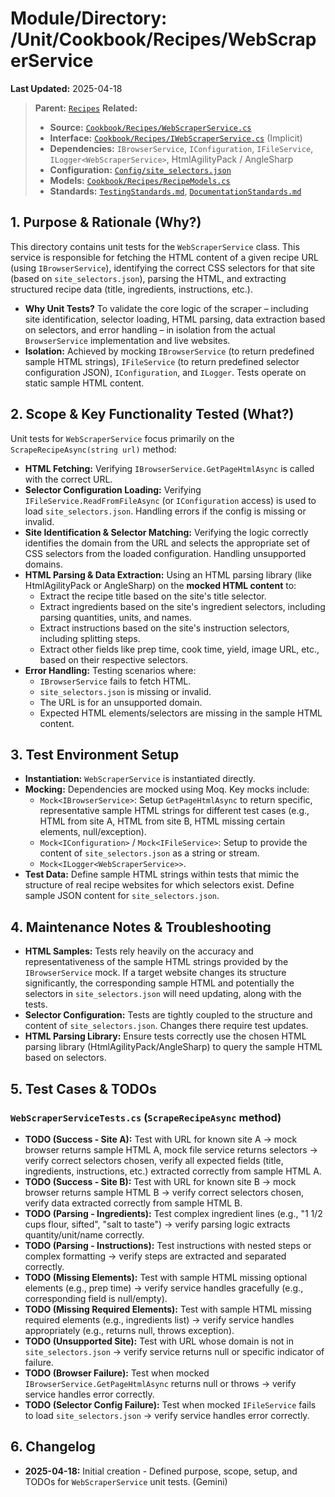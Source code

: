 # Module/Directory: /Unit/Cookbook/Recipes/WebScraperService

**Last Updated:** 2025-04-18

> **Parent:** [`Recipes`](../README.md)
> **Related:**
> * **Source:** [`Cookbook/Recipes/WebScraperService.cs`](../../../../../Zarichney.Server/Cookbook/Recipes/WebScraperService.cs)
> * **Interface:** [`Cookbook/Recipes/IWebScraperService.cs`](../../../../../Zarichney.Server/Cookbook/Recipes/WebScraperService.cs) (Implicit)
> * **Dependencies:** `IBrowserService`, `IConfiguration`, `IFileService`, `ILogger<WebScraperService>`, HtmlAgilityPack / AngleSharp
> * **Configuration:** [`Config/site_selectors.json`](../../../../../Zarichney.Server/Config/site_selectors.json)
> * **Models:** [`Cookbook/Recipes/RecipeModels.cs`](../../../../../Zarichney.Server/Cookbook/Recipes/RecipeModels.cs)
> * **Standards:** [`TestingStandards.md`](../../../../../Docs/Standards/TestingStandards.md), [`DocumentationStandards.md`](../../../../../Docs/Standards/DocumentationStandards.md)

## 1. Purpose & Rationale (Why?)

This directory contains unit tests for the `WebScraperService` class. This service is responsible for fetching the HTML content of a given recipe URL (using `IBrowserService`), identifying the correct CSS selectors for that site (based on `site_selectors.json`), parsing the HTML, and extracting structured recipe data (title, ingredients, instructions, etc.).

* **Why Unit Tests?** To validate the core logic of the scraper – including site identification, selector loading, HTML parsing, data extraction based on selectors, and error handling – in isolation from the actual `BrowserService` implementation and live websites.
* **Isolation:** Achieved by mocking `IBrowserService` (to return predefined sample HTML strings), `IFileService` (to return predefined selector configuration JSON), `IConfiguration`, and `ILogger`. Tests operate on static sample HTML content.

## 2. Scope & Key Functionality Tested (What?)

Unit tests for `WebScraperService` focus primarily on the `ScrapeRecipeAsync(string url)` method:

* **HTML Fetching:** Verifying `IBrowserService.GetPageHtmlAsync` is called with the correct URL.
* **Selector Configuration Loading:** Verifying `IFileService.ReadFromFileAsync` (or `IConfiguration` access) is used to load `site_selectors.json`. Handling errors if the config is missing or invalid.
* **Site Identification & Selector Matching:** Verifying the logic correctly identifies the domain from the URL and selects the appropriate set of CSS selectors from the loaded configuration. Handling unsupported domains.
* **HTML Parsing & Data Extraction:** Using an HTML parsing library (like HtmlAgilityPack or AngleSharp) on the **mocked HTML content** to:
    * Extract the recipe title based on the site's title selector.
    * Extract ingredients based on the site's ingredient selectors, including parsing quantities, units, and names.
    * Extract instructions based on the site's instruction selectors, including splitting steps.
    * Extract other fields like prep time, cook time, yield, image URL, etc., based on their respective selectors.
* **Error Handling:** Testing scenarios where:
    * `IBrowserService` fails to fetch HTML.
    * `site_selectors.json` is missing or invalid.
    * The URL is for an unsupported domain.
    * Expected HTML elements/selectors are missing in the sample HTML content.

## 3. Test Environment Setup

* **Instantiation:** `WebScraperService` is instantiated directly.
* **Mocking:** Dependencies are mocked using Moq. Key mocks include:
    * `Mock<IBrowserService>`: Setup `GetPageHtmlAsync` to return specific, representative sample HTML strings for different test cases (e.g., HTML from site A, HTML from site B, HTML missing certain elements, null/exception).
    * `Mock<IConfiguration>` / `Mock<IFileService>`: Setup to provide the content of `site_selectors.json` as a string or stream.
    * `Mock<ILogger<WebScraperService>>`.
* **Test Data:** Define sample HTML strings within tests that mimic the structure of real recipe websites for which selectors exist. Define sample JSON content for `site_selectors.json`.

## 4. Maintenance Notes & Troubleshooting

* **HTML Samples:** Tests rely heavily on the accuracy and representativeness of the sample HTML strings provided by the `IBrowserService` mock. If a target website changes its structure significantly, the corresponding sample HTML and potentially the selectors in `site_selectors.json` will need updating, along with the tests.
* **Selector Configuration:** Tests are tightly coupled to the structure and content of `site_selectors.json`. Changes there require test updates.
* **HTML Parsing Library:** Ensure tests correctly use the chosen HTML parsing library (HtmlAgilityPack/AngleSharp) to query the sample HTML based on selectors.

## 5. Test Cases & TODOs

### `WebScraperServiceTests.cs` (`ScrapeRecipeAsync` method)
* **TODO (Success - Site A):** Test with URL for known site A -> mock browser returns sample HTML A, mock file service returns selectors -> verify correct selectors chosen, verify all expected fields (title, ingredients, instructions, etc.) extracted correctly from sample HTML A.
* **TODO (Success - Site B):** Test with URL for known site B -> mock browser returns sample HTML B -> verify correct selectors chosen, verify data extracted correctly from sample HTML B.
* **TODO (Parsing - Ingredients):** Test complex ingredient lines (e.g., "1 1/2 cups flour, sifted", "salt to taste") -> verify parsing logic extracts quantity/unit/name correctly.
* **TODO (Parsing - Instructions):** Test instructions with nested steps or complex formatting -> verify steps are extracted and separated correctly.
* **TODO (Missing Elements):** Test with sample HTML missing optional elements (e.g., prep time) -> verify service handles gracefully (e.g., corresponding field is null/empty).
* **TODO (Missing Required Elements):** Test with sample HTML missing required elements (e.g., ingredients list) -> verify service handles appropriately (e.g., returns null, throws exception).
* **TODO (Unsupported Site):** Test with URL whose domain is not in `site_selectors.json` -> verify service returns null or specific indicator of failure.
* **TODO (Browser Failure):** Test when mocked `IBrowserService.GetPageHtmlAsync` returns null or throws -> verify service handles error correctly.
* **TODO (Selector Config Failure):** Test when mocked `IFileService` fails to load `site_selectors.json` -> verify service handles error correctly.

## 6. Changelog

* **2025-04-18:** Initial creation - Defined purpose, scope, setup, and TODOs for `WebScraperService` unit tests. (Gemini)

